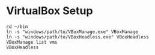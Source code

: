 VirtualBox Setup
================

```
cd ~/bin
ln -s "windows/path/to/VBoxManage.exe" VBoxManage
ln -s "windows/path/to/VBoxHeadless.exe" VBoxHeadless
VBoxManage list vms
VBoxHeadless
```